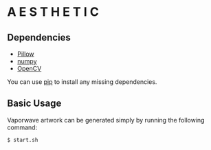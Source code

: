 # A E S T H E T I C


## Dependencies

  * [Pillow](https://pillow.readthedocs.io/en/stable/)
  * [numpy](http://www.numpy.org/)
  * [OpenCV](https://opencv.org/)

You can use [pip](https://pypi.python.org/pypi/pip) to install any missing dependencies.

## Basic Usage

Vaporwave artwork can be generated simply by running the following command:

```
$ start.sh
```

